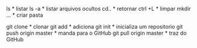 ls                 * listar
ls -a              * listar arquivos ocultos
cd..               * retornar
ctrl +L            * limpar
mkdir ...          * criar pasta

git clone                 * clonar 
git add                   * adiciona
git init                  * inicializa um repositorio
git push origin master    * manda para o GitHub
git pull origin master    * traz do GitHub
